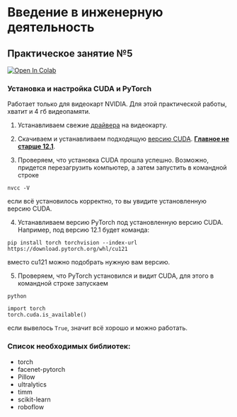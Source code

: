 # Введение в инженерную деятельность

## Практическое занятие №5
[![Open In Colab](https://colab.research.google.com/assets/colab-badge.svg)](https://colab.research.google.com/drive/1yQcE1iXlxy6FhAojrPcADESC5TCrCRr_?usp=sharing)

### Установка и настройка CUDA и PyTorch
Работает только для видеокарт NVIDIA. Для этой практической работы, хватит и 4 гб видеопамяти.

1. Устанавливаем свежие [драйвера](https://www.nvidia.com/download/index.aspx?lang=ru) на видеокарту.

2. Скачиваем и устанавливаем подходящую [версию CUDA](https://developer.nvidia.com/cuda-toolkit-archive). **<u>Главное не старше 12.1</u>**.

3. Проверяем, что установка CUDA прошла успешно. Возможно, придется перезагрузить компьютер, а затем запустить в командной строке
```
nvcc -V
```
если всё установилось корректно, то вы увидите установленную версию CUDA.

4. Устанавливаем версию PyTorch под установленную версию CUDA.
Например, под версию 12.1 будет команда:
```
pip install torch torchvision --index-url https://download.pytorch.org/whl/cu121
```
вместо cu121 можно подобрать нужную вам версию.

5. Проверяем, что PyTorch установился и видит CUDA, для этого в командной строке запускаем
```
python

import torch
torch.cuda.is_available()
```
если вывелось `True`, значит всё хорошо и можно работать.

### Список необходимых библиотек:
* torch
* facenet-pytorch
* Pillow
* ultralytics
* timm
* scikit-learn
* roboflow
